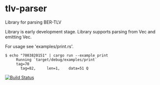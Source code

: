 # tlv-parser
Library for parsing BER-TLV

Library is early development stage.
Library supports parsing from Vec<u8> and emitting Vec<u8>.

For usage see 'examples/print.rs'.

```
$ echo "7003820151" | cargo run --example print
     Running `target/debug/examples/print`
	 tag=70
	   tag=82,     len=1,    data=51 Q
```

[![Build Status](https://travis-ci.org/lexxvir/tlv-parser.svg?branch=master)](https://travis-ci.org/lexxvir/tlv-parser.svg)
